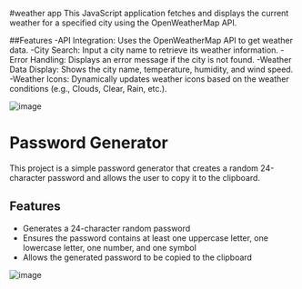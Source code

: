#weather app
This JavaScript application fetches and displays the current weather for a specified city using the OpenWeatherMap API.

##Features
  -API Integration: Uses the OpenWeatherMap API to get weather data.
  -City Search: Input a city name to retrieve its weather information.
  -Error Handling: Displays an error message if the city is not found.
  -Weather Data Display: Shows the city name, temperature, humidity, and wind speed.
  -Weather Icons: Dynamically updates weather icons based on the weather conditions (e.g., Clouds, Clear, Rain, etc.).

![image](https://github.com/mohameddhanyyy/JavaScript-practice-projects/assets/130695667/a7b63e9e-0744-4b4a-8eb3-d0d7ad1af925)


# Password Generator
This project is a simple password generator that creates a random 24-character password and allows the user to copy it to the clipboard.

## Features
  - Generates a 24-character random password
  - Ensures the password contains at least one uppercase letter, one lowercase letter, one number, and one symbol
  - Allows the generated password to be copied to the clipboard

![image](https://github.com/mohameddhanyyy/JavaScript-practice-projects/assets/130695667/c3e6a134-91ea-4a7e-ba88-88a3c36004d8)

